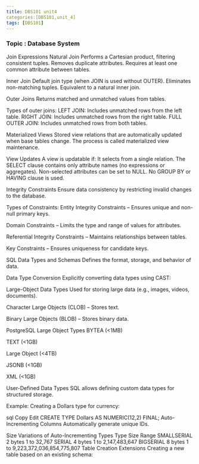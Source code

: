 ```yaml
---
title: DBS101 unit4
categories:[DBS101,unit_4]
tags: [DBS101]
---
```


### Topic : Database System


Join Expressions
Natural Join
Performs a Cartesian product, filtering consistent tuples.
Removes duplicate attributes.
Requires at least one common attribute between tables.

Inner Join
Default join type (when JOIN is used without OUTER).
Eliminates non-matching tuples.
Equivalent to a natural inner join.

Outer Joins
Returns matched and unmatched values from tables.

Types of outer joins:
LEFT JOIN: Includes unmatched rows from the left table.
RIGHT JOIN: Includes unmatched rows from the right table.
FULL OUTER JOIN: Includes unmatched rows from both tables.




Materialized Views
Stored view relations that are automatically updated when base tables change.
The process is called materialized view maintenance.

View Updates
A view is updatable if:
It selects from a single relation.
The SELECT clause contains only attribute names (no expressions or aggregates).
Non-selected attributes can be set to NULL.
No GROUP BY or HAVING clause is used.

Integrity Constraints
Ensure data consistency by restricting invalid changes to the database.

Types of Constraints:
Entity Integrity Constraints – Ensures unique and non-null primary keys.

Domain Constraints – Limits the type and range of values for attributes.

Referential Integrity Constraints – Maintains relationships between tables.

Key Constraints – Ensures uniqueness for candidate keys.

SQL Data Types and Schemas
Defines the format, storage, and behavior of data.

Data Type Conversion
Explicitly converting data types using CAST:


Large-Object Data Types
Used for storing large data (e.g., images, videos, documents).

Character Large Objects (CLOB) – Stores text.

Binary Large Objects (BLOB) – Stores binary data.

PostgreSQL Large Object Types
BYTEA (<1MB)

TEXT (<1GB)

Large Object (<4TB)

JSONB (<1GB)

XML (<1GB)

User-Defined Data Types
SQL allows defining custom data types for structured storage.

Example: Creating a Dollars type for currency:

sql
Copy
Edit
CREATE TYPE Dollars AS NUMERIC(12,2) FINAL;
Auto-Incrementing Columns
Automatically generate unique IDs.


Size Variations of Auto-Incrementing Types
Type	Size	Range
SMALLSERIAL	2 bytes	1 to 32,767
SERIAL	4 bytes	1 to 2,147,483,647
BIGSERIAL	8 bytes	1 to 9,223,372,036,854,775,807
Table Creation Extensions
Creating a new table based on an existing schema:

